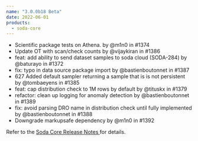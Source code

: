 ```yaml
---
name: "3.0.0b18 Beta"
date: 2022-06-01
products:
  - soda-core
---
```


* Scientific package tests on Athena. by @m1n0 in #1374
* Update OT with scan/check counts by @vijaykiran in #1386
* feat: add ability to send dataset samples to soda cloud (SODA-284) by @baturayo in #1372
* fix: typo in data source package import by @bastienboutonnet in #1387
* 627 Added default sampler returning a sample that is is not persistent by @tombaeyens in #1385
* feat: cap distribution check to 1M rows by default by @tituskx in #1379
* refactor: clean up logging for anomaly detection by @bastienboutonnet in #1389
* fix: avoid parsing DRO name in distribution check until fully implemented by @bastienboutonnet in #1388
* Downgrade markupsafe dependency by @m1n0 in #1392

Refer to the <a href="https://github.com/sodadata/soda-core/releases" target="_blank">Soda Core Release Notes </a> for details.